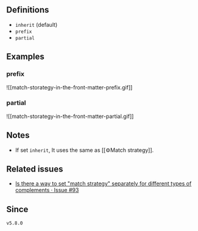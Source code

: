 ## Definitions

- `inherit` (default)
- `prefix`
- `partial`

## Examples

### prefix

![[match-storategy-in-the-front-matter-prefix.gif]]

### partial

![[match-storategy-in-the-front-matter-partial.gif]]

## Notes

- If set `inherit`, It uses the same as [[⚙️Match strategy]].

## Related issues

- [Is there a way to set "match strategy" separately for different types of complements · Issue \#93](https://github.com/tadashi-aikawa/obsidian-various-complements-plugin/issues/93)

## Since

`v5.8.0`

